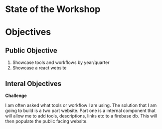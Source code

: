 # State of the Workshop

# Objectives

## Public Objective

1. Showcase tools and workflows by year/quarter
2. Showcase a react website

## Interal Objectives

**Challenge**

I am often asked what tools or workflow I am using. The solution that I am going to build is a two part website. Part one is a internal component that will allow me to add tools, descriptions, links etc to a firebase db. This will then populate the public facing website.
